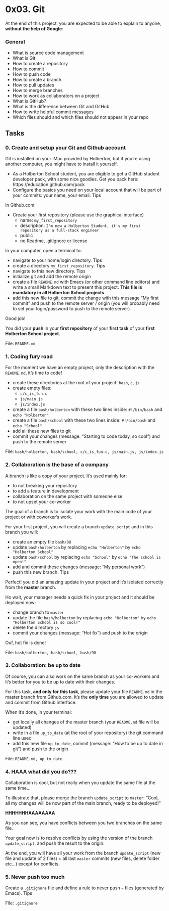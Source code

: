 <h1>0x03. Git</h1>
<p>At the end of this project, you are expected to be able to explain to anyone, <strong>without the help of Google</strong>:</p>

<h3>General</h3>

<ul>
<li>What is source code management</li>
<li>What is Git</li>
<li>How to create a repository</li>
<li>How to commit</li>
<li>How to push code</li>
<li>How to create a branch</li>
<li>How to pull updates</li>
<li>How to merge branches</li>
<li>How to work as collaborators on a project</li>
<li>What is GitHub?</li>
<li>What is the difference between Git and GitHub</li>
<li>How to write helpful commit messages</li>
<li>Which files should and which files should not appear in your repo</li>
</ul>
<h2>Tasks</h2>
  <h3>
    0. Create and setup your Git and Github account
  </h3>
  <p>Git is installed on your iMac provided by Holberton, but if you&rsquo;re using another computer, you might have to install it yourself.</p>
<ul>
<li>As a Holberton School student, you are eligible to get a GitHub student developer pack, with some nice goodies. Get you pack here: https://education.github.com/pack</li>
<li>Configure the basics you need on your local account that will be part of your commits: your name, your email. Tips</li>
</ul>
<p>In Github.com:</p>
<ul>
<li>Create your first repository (please use the graphical interface)
<ul>
<li>name: <code>my_first_repository</code></li>
<li>description: <code>I&#39;m now a Holberton Student, it&#39;s my first repository as a full-stack engineer</code></li>
<li>public</li>
<li>no Readme, .gitignore or license</li>
</ul></li>
</ul>
<p>In your computer, open a terminal to:</p>
<ul>
<li>navigate to your home/login directory. Tips</li>
<li>create a directory <code>my_first_repository</code>. Tips</li>
<li>navigate to this new directory. Tips</li>
<li>initialize git and add the remote origin</li>
<li>create a file <code>README.md</code> with Emacs (or other command line editors) and write a small Markdown text to present this project. <strong>This file is mandatory in all Holberton School projects</strong></li>
<li>add this new file to git, commit the change with this message &ldquo;My first commit&rdquo; and push to the remote server / origin (you will probably need to set your login/password to push to the remote server)</li>
</ul>
<p>Good job! </p>
<p>You did your <strong>push</strong> in your <strong>first repository</strong> of your <strong>first task</strong> of your <strong>first Holberton School project</strong>.</p>
        <p>File: <code>README.md</code></p>
  <h3>
    1. Coding fury road
  </h3>
  <p>For the moment we have an empty project, only the description with the <code>README.md</code>, it&rsquo;s time to code!</p>
<ul>
<li>create these directories at the root of your project: <code>bash</code>, <code>c</code>, <code>js</code> </li>
<li>create empty files:
<ul>
<li><code>c/c_is_fun.c</code></li>
<li><code>js/main.js</code></li>
<li><code>js/index.js</code></li>
</ul></li>
<li>create a file <code>bash/holberton</code> with these two lines inside: <code>#!/bin/bash</code> and <code>echo &quot;Holberton&quot;</code></li>
<li>create a file <code>bash/school</code> with these two lines inside: <code>#!/bin/bash</code> and <code>echo &quot;School&quot;</code> </li>
<li>add all these new files to git</li>
<li>commit your changes (message: &ldquo;Starting to code today, so cool&rdquo;) and push to the remote server</li>
</ul>
        <p>File: <code>bash/holberton, bash/school, c/c_is_fun.c, js/main.js, js/index.js</code></p>
  <h3>
    2. Collaboration is the base of a company
  </h3>
  <p>A branch is like a copy of your project. It&rsquo;s used mainly for:</p>
<ul>
<li>to not breaking your repository</li>
<li>to add a feature in development</li>
<li>collaboration on the same project with someone else</li>
<li>to not upset your co-worker</li>
</ul>
<p>The goal of a branch is to isolate your work with the main code of your project or with coworker&rsquo;s work.</p>
<p>For your first project, you will create a branch <code>update_script</code> and in this branch you will:</p>
<ul>
<li>create an empty file <code>bash/98</code></li>
<li>update <code>bash/holberton</code> by replacing <code>echo &quot;Holberton&quot;</code> by <code>echo &quot;Holberton School&quot;</code></li>
<li>update <code>bash/school</code> by replacing <code>echo &quot;School&quot;</code> by <code>echo &quot;The school is open!&quot;</code></li>
<li>add and commit these changes (message: &ldquo;My personal work&rdquo;)</li>
<li>push this new branch. Tips</li>
</ul>
<p>Perfect! you did an amazing update in your project and it&rsquo;s isolated correctly from the <strong>master</strong> branch. </p>
<p>Ho wait, your manager needs a quick fix in your project and it should be deployed now:</p>
<ul>
<li>change branch to <code>master</code></li>
<li>update the file <code>bash/holberton</code> by replacing <code>echo &quot;Holberton&quot;</code> by <code>echo &quot;Holberton School is so cool!&quot;</code></li>
<li>delete the directory <code>js</code></li>
<li>commit your changes (message: &ldquo;Hot fix&rdquo;) and push to the origin</li>
</ul>
<p>Ouf, hot fix is done!</p>
        <p>File: <code>bash/holberton, bash/school, bash/98</code></p>
  <h3>
    3. Collaboration: be up to date
  </h3>
  <p>Of course, you can also work on the same branch as your co-workers and it&rsquo;s better for you to be up to date with their changes.</p>
<p>For this task, <strong>and only for this task</strong>, please update your file <code>README.md</code> in the master branch from Github.com. It&rsquo;s the <strong>only time</strong> you are allowed to update and commit from Github interface.</p>
<p>When it&rsquo;s done, in your terminal:</p>
<ul>
<li>get locally all changes of the master branch (your <code>README.md</code> file will be updated)</li>
<li>write in a file <code>up_to_date</code> (at the root of your repository) the git command line used</li>
<li>add this new file <code>up_to_date</code>, commit (message: &ldquo;How to be up to date in git&rdquo;) and push to the origin</li>
</ul>
        <p>File: <code>README.md, up_to_date</code></p>
  <h3>
    4. HAAA what did you do???
  </h3>
  <p>Collaboration is cool, but not really when you update the same file at the same time&hellip;</p>
<p>To illustrate that, please merge the branch <code>update_script</code> to <code>master</code>: &ldquo;Cool, all my changes will be now part of the main branch, ready to be deployed!&rdquo;</p>
<p><strong>HHHHHHHAAAAAAAA</strong></p>
<p>As you can see, you have conflicts between you two branches on the same file.</p>
<p>Your goal now is to resolve conflicts by using the version of the branch <code>update_script</code>, and push the result to the origin.</p>
<p>At the end, you will have all your work from the branch <code>update_script</code> (new file and update of 2 files) + all last <code>master</code> commits (new files, delete folder etc&hellip;) except for conflicts.</p>
  <h3>
    5. Never push too much
  </h3>
  <p>Create a <code>.gitignore</code> file and define a rule to never push <code>~</code> files (generated by Emacs). Tips</p>
        <p>File: <code>.gitignore</code></p>
